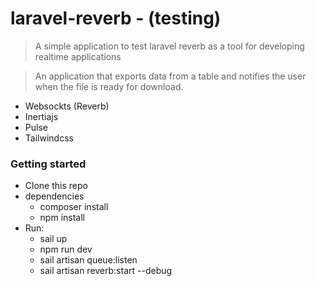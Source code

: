 # laravel-reverb - (testing)

> A simple application to test laravel reverb as a tool for developing realtime applications

> An application that exports data from a table and notifies the user when the file is ready for download.

- Websockts (Reverb)
- Inertiajs
- Pulse
- Tailwindcss

### Getting started
- Clone this repo
- dependencies
  - composer install
  - npm install
- Run:
  - sail up
  - npm run dev
  - sail artisan queue:listen
  - sail artisan reverb:start --debug






